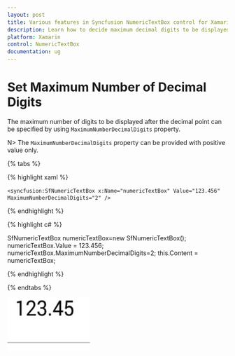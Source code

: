 ```yaml
---
layout: post
title: Various features in Syncfusion NumericTextBox control for Xamarin.Forms
description: Learn how to decide maximum decimal digits to be displayed and nullable value support in NumericTextBox.
platform: Xamarin
control: NumericTextBox
documentation: ug
---
```

# Set Maximum Number of Decimal Digits

The maximum number of digits to be displayed after the decimal point can be specified by using `MaximumNumberDecimalDigits` property. 

N> The `MaximumNumberDecimalDigits` property can be provided with positive value only.

{% tabs %}

{% highlight xaml %}

	<syncfusion:SfNumericTextBox x:Name="numericTextBox" Value="123.456" MaximumNumberDecimalDigits="2" />
	
{% endhighlight %}

{% highlight c# %}

SfNumericTextBox numericTextBox=new SfNumericTextBox();
numericTextBox.Value = 123.456;
numericTextBox.MaximumNumberDecimalDigits=2;
this.Content = numericTextBox;
  
{% endhighlight %}

{% endtabs %}

![](images/MaximumNumberDecimalDigits.png)

